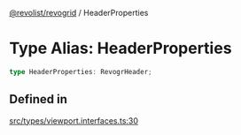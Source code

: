 [@revolist/revogrid](README.md) / HeaderProperties

# Type Alias: HeaderProperties

```ts
type HeaderProperties: RevogrHeader;
```

## Defined in

[src/types/viewport.interfaces.ts:30](https://github.com/revolist/revogrid/blob/d6473f6969ab6fd56cd4da079557c4c65f0572e2/src/types/viewport.interfaces.ts#L30)
